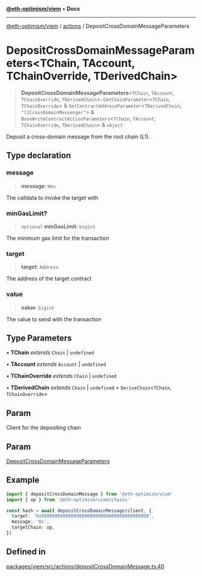 [**@eth-optimism/viem**](../../README.md) • **Docs**

***

[@eth-optimism/viem](../../README.md) / [actions](../README.md) / DepositCrossDomainMessageParameters

# DepositCrossDomainMessageParameters\<TChain, TAccount, TChainOverride, TDerivedChain\>

> **DepositCrossDomainMessageParameters**\<`TChain`, `TAccount`, `TChainOverride`, `TDerivedChain`\>: `GetChainParameter`\<`TChain`, `TChainOverride`\> & `GetContractAddressParameter`\<`TDerivedChain`, `"l1CrossDomainMessenger"`\> & `BaseWriteContractActionParameters`\<`TChain`, `TAccount`, `TChainOverride`, `TDerivedChain`\> & `object`

Deposit a cross-domain message from the root chain (L1).

## Type declaration

### message

> **message**: `Hex`

The calldata to invoke the target with

### minGasLimit?

> `optional` **minGasLimit**: `bigint`

The minimum gas limit for the transaction

### target

> **target**: `Address`

The address of the target contract

### value

> **value**: `bigint`

The value to send with the transaction

## Type Parameters

• **TChain** *extends* `Chain` \| `undefined`

• **TAccount** *extends* `Account` \| `undefined`

• **TChainOverride** *extends* `Chain` \| `undefined`

• **TDerivedChain** *extends* `Chain` \| `undefined` = `DeriveChain`\<`TChain`, `TChainOverride`\>

## Param

Client for the depositing chain

## Param

[DepositCrossDomainMessageParameters](DepositCrossDomainMessageParameters.md)

## Example

```ts
import { depositCrossDomainMessage } from '@eth-optimism/viem'
import { op } from '@eth-optimism/viem/chains'

const hash = await depositCrossDomainMessage(client, {
  target: '0x0000000000000000000000000000000000000000',
  message: '0x',
  targetChain: op,
})
```

## Defined in

[packages/viem/src/actions/depositCrossDomainMessage.ts:40](https://github.com/ethereum-optimism/ecosystem/blob/8c0ceae82d8e909c0d00b4601d7c7276090774cc/packages/viem/src/actions/depositCrossDomainMessage.ts#L40)
